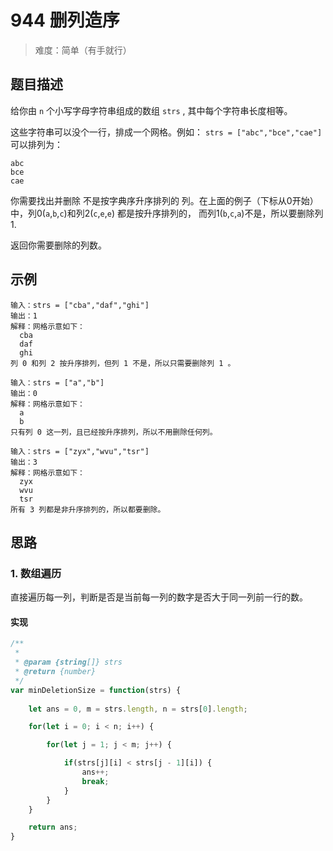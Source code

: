 # 944 删列造序

> 难度：简单（有手就行）

## 题目描述

给你由 `n` 个小写字母字符串组成的数组 `strs` , 其中每个字符串长度相等。

这些字符串可以没个一行，排成一个网格。例如： `strs = ["abc","bce","cae"]`可以排列为：

```
abc
bce
cae
```
你需要找出并删除 不是按字典序升序排列的 列。在上面的例子（下标从0开始）中，列0(`a`,`b`,`c`)和列2(`c`,`e`,`e`) 都是按升序排列的， 而列1(`b`,`c`,`a`)不是，所以要删除列1.

返回你需要删除的列数。

## 示例

```
输入：strs = ["cba","daf","ghi"]
输出：1
解释：网格示意如下：
  cba
  daf
  ghi
列 0 和列 2 按升序排列，但列 1 不是，所以只需要删除列 1 。
```

```
输入：strs = ["a","b"]
输出：0
解释：网格示意如下：
  a
  b
只有列 0 这一列，且已经按升序排列，所以不用删除任何列。
```

```
输入：strs = ["zyx","wvu","tsr"]
输出：3
解释：网格示意如下：
  zyx
  wvu
  tsr
所有 3 列都是非升序排列的，所以都要删除。
```
## 思路

### 1. 数组遍历

直接遍历每一列，判断是否是当前每一列的数字是否大于同一列前一行的数。

#### 实现

```js
/**
 * 
 * @param {string[]} strs
 * @return {number} 
 */
var minDeletionSize = function(strs) {
    
    let ans = 0, m = strs.length, n = strs[0].length;

    for(let i = 0; i < n; i++) {

        for(let j = 1; j < m; j++) {

            if(strs[j][i] < strs[j - 1][i]) {
                ans++;
                break;
            }
        }
    }

    return ans;
}
```